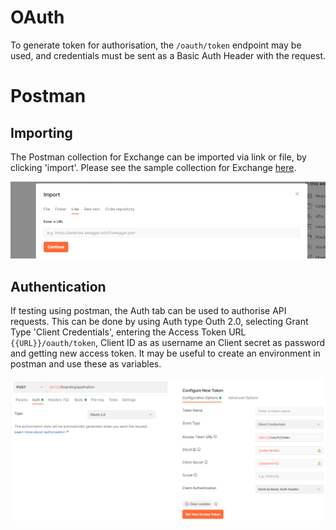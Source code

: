 # OAuth

To generate token for authorisation, the `/oauth/token` endpoint may be used, and credentials must be sent as a Basic Auth Header with the request.

# Postman

## Importing

The Postman collection for Exchange can be imported via link or file, by clicking 'import'. Please see the sample collection for Exchange [here](https://www.getpostman.com/collections/8ccc7b5124bb99c89a54).

![postman](/assets/images/import_postman.png)

## Authentication
If testing using postman, the Auth tab can be used to authorise API requests. This can be done by using Auth type Outh 2.0, selecting Grant Type 'Client Credentials', entering the Access Token URL `{{URL}}/oauth/token`, Client ID as as username an Client secret as password and getting new access token. It may be useful to create an environment in postman and use these as variables.

![postman auth](/assets/images/auth_postman.png)


